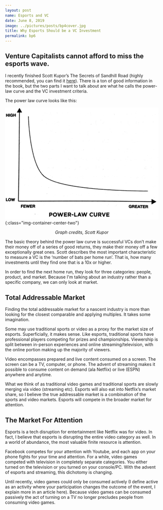 ```yaml
---
layout: post
name: Esports and VC
date: June 8, 2019
image: ../pictures/posts/bp4cover.jpg
title: Why Esports Should be a VC Investment
permalink: bp6
---
```

## Venture Capitalists cannot afford to miss the esports wave.

I recently finished Scott Kupor’s The Secrets of Sandhill Road (highly recommended, you can find it <a href="https://www.amazon.com/Secrets-Sand-Hill-Road-Venture/dp/059308358X" target="_blank">here</a>). There is a ton of good information in the book, but the two parts I want to talk about are what he calls the power-law curve and the VC investment criteria.

The power law curve looks like this:

![](/pictures/posts/bp6powerlaw.png){:class="img-container-center-two"}
*<center>Graph credits, Scott Kupor</center>*

The basic theory behind the power law curve is successful VCs don’t make their money off of a series of good returns, they make their money off a few exceptionally great ones. Scott describes the most important characteristic to measure a VC is the ‘number of bats per home run’. That is, how many investments until they find one that is a 10x or higher. 

In order to find the next home run, they look for three categories: people, product, and market. Because I'm talking about an industry rather than a specific company, we can only look at market.

<div class="divider"></div>

## Total Addressable Market

Finding the total addressable market for a nascent industry is more than looking for the closest comparable and applying multiples. It takes some imagination.

Some may use traditional sports or video as a proxy for the market size of esports. Superficially, it makes sense. Like esports, traditional sports have professional players competing for prizes and championships. Viewership is split between in-person experiences and online streaming/television, with the online portion making up the majority of viewers. 

Video encompasses prepared and live content consumed on a screen. The screen can be a TV, computer, or phone. The advent of streaming makes it possible to consume content on demand (ala Netflix) or live (ESPN) anywhere and anytime. 

What we think of as traditional video games and traditional sports are slowly merging via video (streaming etc). Esports will also eat into Netflix’s market share, so I believe the true addressable market is a combination of the sports and video markets. Esports will compete in the broader market for attention.


<div class="divider"></div>

## The Market For Attention

Esports is a tech disruption for entertainment like Netflix was for video. In fact, I believe that esports is disrupting the entire video category as well. In a world of abundance, the most valuable finite resource is attention. 

Facebook competes for your attention with Youtube, and each app on your phone fights for your time and attention. For a while, video games competed with television in completely separate categories. You either turned on the television or you turned on your console/PC. With the advent of esports and streaming, this dichotomy is changing. 

Until recently, video games could only be consumed actively (I define active as an activity where your participation changes the outcome of the event, I explain more in an article here). Because video games can be consumed passively the act of turning on a TV no longer precludes people from consuming video games. 


